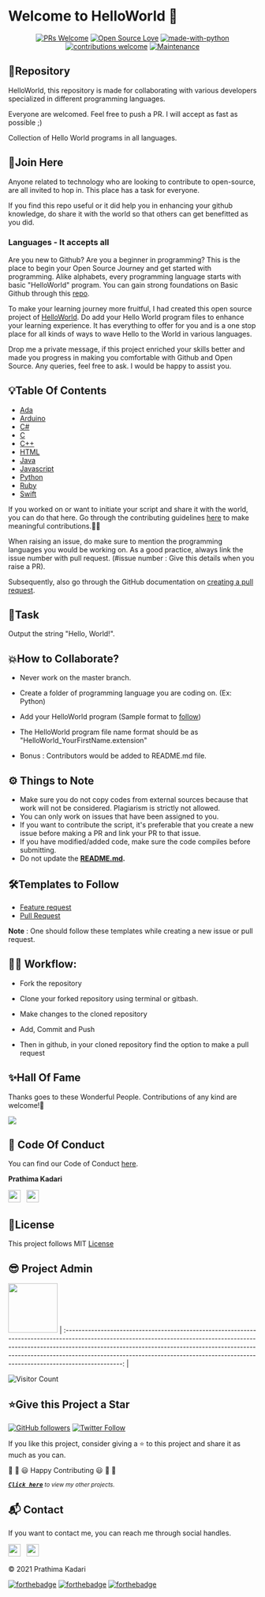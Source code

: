 # Welcome to HelloWorld 👋

<div align="center">
 
[![PRs Welcome](https://img.shields.io/badge/PRs-welcome-brightgreen.svg?style=flat&logo=github)](https://github.com/prathimacode-hub) 
[![Open Source Love](https://img.shields.io/badge/Open%20Source-%F0%9F%A4%8D-Green)](https://github.com/prathimacode-hub) 
[![made-with-python](https://img.shields.io/badge/Made%20with-Python-1f425f.svg)](https://www.python.org/) 
[![contributions welcome](https://img.shields.io/static/v1.svg?label=Contributions&message=Welcome&color=0059b3&style=flat-square)](https://github.com/prathimacode-hub)
[![Maintenance](https://img.shields.io/maintenance/yes/2021)](https://github.com/prathimacode-hub)

</div>


<h2> 📌Repository</h2>

HelloWorld, this repository is made for collaborating with various developers specialized in different programming languages.

Everyone are welcomed. Feel free to push a PR. I will accept as fast as possible ;)

Collection of Hello World programs in all languages.


<h2> 🙌Join Here</h2>

Anyone related to technology who are looking to contribute to open-source, are all invited to hop in. This place has a task for everyone.

If you find this repo useful or it did help you in enhancing your github knowledge, do share it with the world so that others can get benefitted as you did.  

<h3> Languages - It accepts all </h3>

Are you new to Github? Are you a beginner in programming? This is the place to begin your Open Source Journey and get started with programming. Alike alphabets, every programming language starts with basic "HelloWorld" program. You can gain strong foundations on Basic Github through this [repo](https://github.com/prathimacode-hub).

To make your learning journey more fruitful, I had created this open source project of [HelloWorld](https://github.com/prathimacode-hub/HelloWorld). Do add your Hello World program files to enhance your learning experience. It has everything to offer for you and is a one stop place for all kinds of ways to wave Hello to the World in various languages.

Drop me a private message, if this project enriched your skills better and made you progress in making you comfortable with Github and Open Source. Any queries, feel free to ask. I would be happy to assist you.


<h2> 💡Table Of Contents</h2>

- [Ada](https://github.com/prathimacode-hub/HelloWorld/tree/main/Ada)
- [Arduino](https://github.com/prathimacode-hub/HelloWorld/tree/main/Arduino)
- [C#](https://github.com/prathimacode-hub/HelloWorld/tree/main/C%23)
- [C](https://github.com/prathimacode-hub/HelloWorld/tree/main/C)
- [C++](https://github.com/prathimacode-hub/HelloWorld/tree/main/C%2B%2B)
- [HTML](https://github.com/prathimacode-hub/HelloWorld/tree/main/HTML)
- [Java](https://github.com/prathimacode-hub/HelloWorld/tree/main/Java)
- [Javascript](https://github.com/prathimacode-hub/HelloWorld/tree/main/JavaScript)
- [Python](https://github.com/prathimacode-hub/HelloWorld/tree/main/Python)
- [Ruby](https://github.com/prathimacode-hub/HelloWorld/tree/main/Ruby)
- [Swift](https://github.com/prathimacode-hub/HelloWorld/tree/main/Swift)

If you worked on or want to initiate your script and share it with the world, you can do that here. Go through the contributing guidelines [here](https://github.com/prathimacode-hub/HelloWorld/blob/main/CONTRIBUTING.md) to make meaningful contributions.👩‍💻

When raising an issue, do make sure to mention the programming languages you would be working on. As a good practice, always link the issue number with pull request. (#issue number : Give this details when you raise a PR).

Subsequently, also go through the GitHub documentation on [creating a pull request](https://help.github.com/en/github/collaborating-with-issues-and-pull-requests/creating-a-pull-request).


<h2>📌Task</h2>

Output the string "Hello, World!".


<h2>💥How to Collaborate?</h2>

- Never work on the master branch. 

- Create a folder of programming language you are coding on. (Ex: Python)

- Add your HelloWorld program (Sample format to [follow](https://github.com/prathimacode-hub/HelloWorld/blob/main/Arduino/HelloWorld_Prathima.ino))

- The HelloWorld program file name format should be as "HelloWorld_YourFirstName.extension"

- Bonus : Contributors would be added to README.md file.


<h2>⚙️ Things to Note</h2>

* Make sure you do not copy codes from external sources because that work will not be considered. Plagiarism is strictly not allowed.
* You can only work on issues that have been assigned to you.
* If you want to contribute the script, it's preferable that you create a new issue before making a PR and link your PR to that issue.
* If you have modified/added code, make sure the code compiles before submitting.
* Do not update the **[README.md](https://github.com/prathimacode-hub/HelloWorld/blob/main/README.md).**


<h2>🛠Templates to Follow</h2>

- [Feature request](https://github.com/prathimacode-hub/HelloWorld/blob/main/.github/issue_template/feature_request.md)
- [Pull Request](https://github.com/prathimacode-hub/HelloWorld/blob/main/.github/pullrequest_template.md)

**Note** : One should follow these templates while creating a new issue or pull request. 


<h2>👨‍💻 Workflow:</h2>

- Fork the repository

- Clone your forked repository using terminal or gitbash.

- Make changes to the cloned repository

- Add, Commit and Push

- Then in github, in your cloned repository find the option to make a pull request


<h2>✨Hall Of Fame</h2>   

Thanks goes to these Wonderful People. Contributions of any kind are welcome!🚀 

<!-- ALL-CONTRIBUTORS-LIST:START - Do not remove or modify this section -->
<!-- prettier-ignore-start -->
<!-- markdownlint-disable -->

<a href="https://github.com/prathimacode-hub/HelloWorld/graphs/contributors">
  <img src="https://contrib.rocks/image?repo=prathimacode-hub/HelloWorld" />
</a>

<!-- markdownlint-enable -->
<!-- prettier-ignore-end -->
<!-- ALL-CONTRIBUTORS-LIST:END -->


<h2>📜 Code Of Conduct</h2>

You can find our Code of Conduct [here](https://github.com/prathimacode-hub/HelloWorld/blob/main/CODE_OF_CONDUCT.md).


**Prathima Kadari**

<a href="https://twitter.com/prathimak88"><img src="https://upload.wikimedia.org/wikipedia/fr/thumb/c/c8/Twitter_Bird.svg/1200px-Twitter_Bird.svg.png" width="25"></img></a>&nbsp;&nbsp; <a href="https://www.linkedin.com/in/prathima-kadari/"><img src="https://www.felberpr.com/wp-content/uploads/linkedin-logo.png" width="25"></img></a>


<h2> 📝License</h2>

This project follows MIT [License](LICENSE)


<h2> 😎 Project Admin</h2>

<a href="https://github.com/prathimacode-hub"><img src="https://github.com/prathimacode-hub/prathimacode-hub/blob/main/Prathima%20updated%20profile%20pic.jpg" width=100px height=100px /></a>
| :------------------------------------------------------------------------------------------------------------------------------------------------------------------------------------------------------------------------------------------------------------------------------------------------------------------------------------------: |

![Visitor Count](https://profile-counter.glitch.me/{prathimacode-hub}/count.svg)


<h2>⭐Give this Project a Star</h2>

[![GitHub followers](https://img.shields.io/github/followers/prathimacode-hub.svg?label=Follow%20@prathimacode-hub&style=social)](https://github.com/prathimak88/)  [![Twitter Follow](https://img.shields.io/twitter/follow/prathimak88?style=social)](https://twitter.com/prathimak88)

If you like this project, consider giving a ⭐ to this project and share it as much as you can.

🎉 🎊 😃 Happy Contributing 😃 🎊 🎉

<sup><kbd>***[Click here](https://github.com/prathimacode-hub/prathimacode-hub/blob/main/PROJECTS.md)***</kbd> *to view my other projects.</sup>* <br>
</td>


<h2>📬 Contact</h2>

If you want to contact me, you can reach me through social handles.

<a href="https://twitter.com/prathimak88"><img src="https://upload.wikimedia.org/wikipedia/fr/thumb/c/c8/Twitter_Bird.svg/1200px-Twitter_Bird.svg.png" width="25"></img></a>&nbsp;&nbsp; <a href="https://www.linkedin.com/in/prathima-kadari/"><img src="https://www.felberpr.com/wp-content/uploads/linkedin-logo.png" width="25"></img></a>


© 2021 Prathima Kadari


[![forthebadge](https://forthebadge.com/images/badges/built-with-love.svg)](https://forthebadge.com) [![forthebadge](https://forthebadge.com/images/badges/built-by-developers.svg)](https://forthebadge.com) [![forthebadge](https://forthebadge.com/images/badges/built-with-swag.svg)](https://forthebadge.com)
